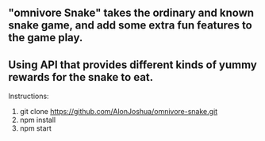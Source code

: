 ## "omnivore Snake" takes the ordinary and known snake game, and add some extra fun features to the game play.

## Using API that provides different kinds of yummy rewards for the snake to eat.

Instructions:
1) git clone https://github.com/AlonJoshua/omnivore-snake.git
2) npm install
3) npm start
